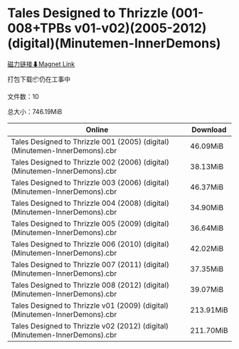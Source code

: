 # Tales Designed to Thrizzle (001-008+TPBs v01-v02)(2005-2012)(digital)(Minutemen-InnerDemons)

[磁力链接⬇Magnet Link](magnet:?xt=urn:btih:b32826d5c714eb857bec1d96eae2bfe339e5cf03&dn=Tales%20Designed%20to%20Thrizzle%20%28001-008%2BTPBs%20v01-v02%29%282005-2012%29%28digital%29%28Minutemen-InnerDemons%29)

打包下载📦仍在工事中

文件数：10

总大小：746.19MiB

Online | Download
--- | ---
Tales Designed to Thrizzle 001 (2005) (digital) (Minutemen-InnerDemons).cbr | 46.09MiB
Tales Designed to Thrizzle 002 (2006) (digital) (Minutemen-InnerDemons).cbr | 38.13MiB
Tales Designed to Thrizzle 003 (2006) (digital) (Minutemen-InnerDemons).cbr | 46.37MiB
Tales Designed to Thrizzle 004 (2008) (digital) (Minutemen-InnerDemons).cbr | 34.90MiB
Tales Designed to Thrizzle 005 (2009) (digital) (Minutemen-InnerDemons).cbr | 36.64MiB
Tales Designed to Thrizzle 006 (2010) (digital) (Minutemen-InnerDemons).cbr | 42.02MiB
Tales Designed to Thrizzle 007 (2011) (digital) (Minutemen-InnerDemons).cbr | 37.35MiB
Tales Designed to Thrizzle 008 (2012) (digital) (Minutemen-InnerDemons).cbr | 39.07MiB
Tales Designed to Thrizzle v01 (2009) (digital) (Minutemen-InnerDemons).cbr | 213.91MiB
Tales Designed to Thrizzle v02 (2012) (digital) (Minutemen-InnerDemons).cbr | 211.70MiB